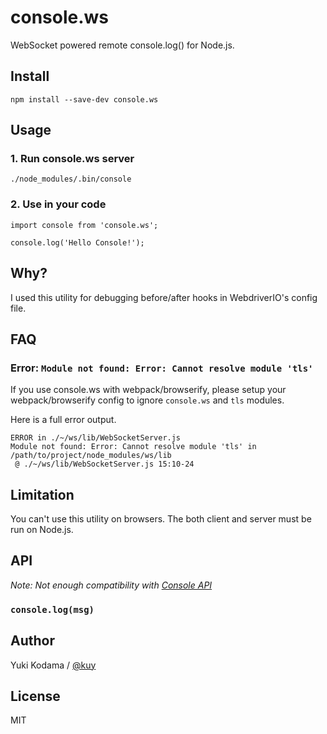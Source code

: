 # console.ws

WebSocket powered remote console.log() for Node.js.

## Install

```
npm install --save-dev console.ws
```

## Usage

### 1. Run console.ws server

```
./node_modules/.bin/console
```

### 2. Use in your code

```es6
import console from 'console.ws';

console.log('Hello Console!');
```

## Why?

I used this utility for debugging before/after hooks in WebdriverIO's config file.

## FAQ

### Error: `Module not found: Error: Cannot resolve module 'tls'`

If you use console.ws with webpack/browserify, please setup your webpack/browserify config
to ignore `console.ws` and `tls` modules.

Here is a full error output.

```
ERROR in ./~/ws/lib/WebSocketServer.js
Module not found: Error: Cannot resolve module 'tls' in /path/to/project/node_modules/ws/lib
 @ ./~/ws/lib/WebSocketServer.js 15:10-24
```

## Limitation

You can't use this utility on browsers. The both client and server must be run on Node.js.

## API

*Note: Not enough compatibility with [Console API](https://developer.mozilla.org/en-US/docs/Web/API/Console)*

### `console.log(msg)`

## Author

Yuki Kodama / [@kuy](https://twitter.com/kuy)

## License

MIT
